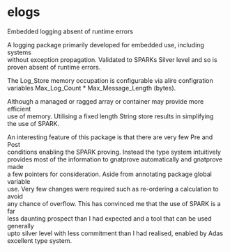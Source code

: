 # elogs
Embedded logging absent of runtime errors

A logging package primarily developed for embedded use, including systems   
without exception propagation. Validated to SPARKs Silver level and so is  
proven absent of runtime errors.   

The Log_Store memory occupation is configurable via alire configration   
variables Max_Log_Count * Max_Message_Length (bytes).   

Although a managed or ragged array or container may provide more efficient   
use of memory. Utilising a fixed length String store results in simplifying   
the use of SPARK.   

An interesting feature of this package is that there are very few Pre and Post   
conditions enabling the SPARK proving. Instead the type system intuitively   
provides most of the information to gnatprove automatically and gnatprove made   
a few pointers for consideration. Aside from annotating package global variable   
use. Very few changes were required such as re-ordering a calculation to avoid   
any chance of overflow. This has convinced me that the use of SPARK is a far  
less daunting prospect than I had expected and a tool that can be used generally   
upto silver level with less commitment than I had realised, enabled by Adas   
excellent type system.
